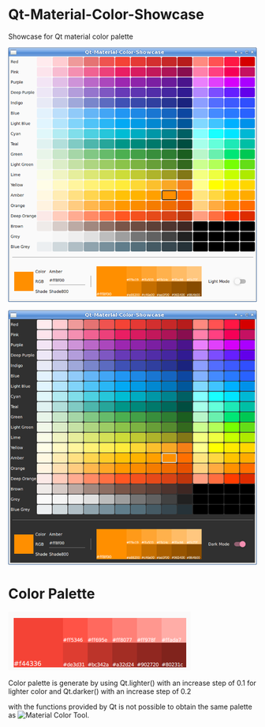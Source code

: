 # Qt-Material-Color-Showcase
Showcase for Qt material color palette

![](images/light.png)

![](images/dark.png)

# Color Palette

![](images/palette.png)

Color palette is generate by using Qt.lighter() with an increase step of 0.1 for lighter color and Qt.darker() with an increase step of 0.2

with the functions provided by Qt is not possible to obtain the same palette as ![Material Color Tool](https://material.io/resources/color).
